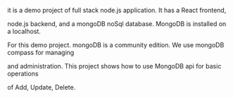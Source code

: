 it is a demo project of full stack node.js application. It has a React frontend, 

node.js backend, and a mongoDB noSql database. MongoDB is installed on a localhost. 

For this demo project. mongoDB is a community edition. We use mongoDB compass for managing 

and administration. This project shows how to use MongoDB api for basic operations 

of Add, Update, Delete.

